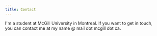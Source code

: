 ```yaml
---
title: Contact
---
```


I'm a student at McGill University in Montreal. If you want to get in touch, you can contact me at my name @ mail dot mcgill dot ca.
